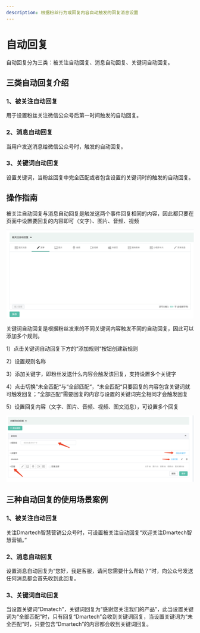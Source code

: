 ```yaml
---
description: 根据粉丝行为或回复内容自动触发的回复消息设置
---
```


# 自动回复

自动回复分为三类：被关注自动回复、消息自动回复、关键词自动回复。

## 三类自动回复介绍

### **1、被关注自动回复**

用于设置粉丝关注微信公众号后第一时间触发的自动回复。

### **2、消息自动回复**

当用户发送消息给微信公众号时，触发的自动回复。

### 3、关键词自动回复

设置关键词，当粉丝回复中完全匹配或者包含设置的关键词时的触发的自动回复。

## 操作指南

被关注自动回复与消息自动回复是触发这两个事件回复相同的内容，因此都只要在页面中设置要回复的内容即可（文字）、图片、音频、视频

![](../.gitbook/assets/image%20%28604%29.png)

关键词自动回复是根据粉丝发来的不同关键词内容触发不同的自动回复，因此可以添加多个规则。

1）点击关键词自动回复下方的“添加规则“按钮创建新规则

2）设置规则名称

3）添加关键字，即粉丝发送什么内容会触发该回复，支持设置多个关键字

4）点击切换“未全匹配“与“全部匹配“，“未全匹配“只要回复的内容包含关键词就可触发回复；“全部匹配“需要回复的内容与设置的关键词完全相同才会触发回复

5）设置回复内容（文字、图片、音频、视频、图文消息），可设置多个回复

![&#x5173;&#x952E;&#x8BCD;&#x81EA;&#x52A8;&#x56DE;&#x590D;](../.gitbook/assets/image%20%28238%29.png)

## 三种自动回复的使用场景案例

### 1、被关注自动回复

关注Dmartech智慧营销公众号时，可设置被关注自动回复“欢迎关注Dmartech智慧营销。”

### 2、消息自动回复

设置消息自动回复为“您好，我是客服，请问您需要什么帮助？”时，向公众号发送任何消息都会首先收到此回复。

### 3、关键词自动回复

当设置关键词“Dmatech”，关键词回复为“感谢您关注我们的产品”，此当设置关键词为“全部匹配”时，只有回复“Dmartech”会收到关键词回复，当设置关键词为“未全匹配”时，只要包含“Dmartech”的内容都会收到关键词回复。





